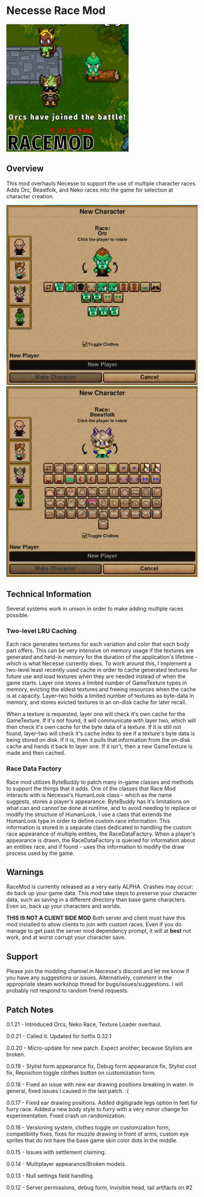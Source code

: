 # Necesse Race Mod

![Preview](./src/main/resources/preview.png)  

## Overview  
This mod overhauls Necesse to support the use of multiple character races. Adds Orc, Beastfolk, and Neko races into the game for selection at character creation.

![Orc Race](./preview_orc.png)  
![Beastfolk Race](./preview_beastfolk.png)

## Technical Information
Several systems work in unison in order to make adding multiple races possible.

### Two-level LRU Caching
Each race generates textures for each variation and color that each body part offers. This can be very intensive on memory usage if the textures are generated and held-in memory for the duration of the application's lifetime - which is what Necesse currently does. To work around this, I implement a two-level least recently used cache in order to cache generated textures for future use and load textures when they are needed instead of when the game starts. Layer one stores a limited number of GameTexture types in memory, evicting the eldest textures and freeing resources when the cache is at capacity. Layer-two holds a limited number of textures as byte-data in memory, and stores evicted textures in an on-disk cache for later recall.

When a texture is requested, layer one will check it's own cache for the GameTexture. If it's not found, it will communicate with layer two, which will then check it's own cache for the byte data of a texture. If it is still not found, layer-two will check it's cache index to see if a texture's byte data is being stored on disk. If it is, then it pulls that information from the on-disk cache and hands it back to layer one. If it isn't, then a new GameTexture is made and then cached.

### Race Data Factory
Race mod utilizes ByteBuddy to patch many in-game classes and methods to support the things that it adds. One of the classes that Race Mod interacts with is Necesse's HumanLook class - which as the name suggests, stores a player's appearance. ByteBuddy has it's limitations on what can and cannot be done at runtime, and to avoid needing to replace or modify the structure of HumanLook, I use a class that extends the HumanLook type in order to define custom race information. This information is stored in a separate class dedicated to handling the custom race appearance of multiple entities, the RaceDataFactory. When a player's appearance is drawn, the RaceDataFactory is queried for information about an entities race, and if found - uses this information to modify the draw process used by the game.

## Warnings
RaceMod is currently released as a very early ALPHA. Crashes may occur: do back up your game data.
This mod take steps to preserve your character data, such as saving in a different directory than base game characters. Even so, back up your characters and worlds.

**THIS IS NOT A CLIENT SIDE MOD** 
Both server and client must have this mod installed to allow clients to join with custom races. Even if you do manage to get past the server mod dependency prompt, it will at **best** not work, and at worst corrupt your character save.

## Support
Please join the modding channel in Necesse's discord and let me know if you have any suggestions or issues. Alternatively, comment in the appropriate steam workshop thread for bugs/issues/suggestions. I will probably not respond to random friend requests.

## Patch Notes
0.1.21 - Introduced Orcs, Neko Race, Texture Loader overhaul.

0.0.21 - Called it. Updated for hotfix 0.32.1

0.0.20 - Micro-update for new patch. Expect another, because Stylists are broken.

0.0.19 - Stylist form appearance fix, Debug form appearance fix, Stylist cost fix, Reposition toggle clothes button on customization form.

0.0.18 - Fixed an issue with new ear drawing positions breaking in water. In general, fixed issues I caused in the last patch. :(

0.0.17 - Fixed ear drawing positions. Added digitigrade legs option in feet for furry race. Added a new body style to furry with a very minor change for experimentation. Fixed crash on randomization.

0.0.16 - Versioning system, clothes toggle on customization form, compatibility fixes, fixes for muzzle drawing in front of arms, custom eye sprites that do not have the base game skin color dots in the middle.

0.0.15 - Issues with settlement claiming.

0.0.14 - Multiplayer appearance/Broken models.

0.0.13 - Null settings field handling.

0.0.12 - Server permissions, debug form, invisible head, tail artifacts on #2